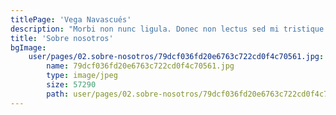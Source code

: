 ```yaml
---
titlePage: 'Vega Navascués'
description: "Morbi non nunc ligula. Donec non lectus sed mi tristique sagittis. Etiam sagittis sollicitudin eros at tempus. Maecenas tincidunt mi ac libero ullamcorper mattis. Proin eget diam at ipsum euismod cursus et at lectus. Nulla risus velit, pretium ut mauris id, suscipit tincidunt ante. Morbi vel pulvinar diam. Donec sagittis adipiscing ipsum et suscipit. Integer velit purus, laoreet sit amet urna ac, porta faucibus justo. Nulla commodo et nulla tincidunt tristique. Cras sit amet tortor accumsan, commodo metus ut, mattis magna.\r\n\r\nProin eget nulla ut lectus placerat pulvinar nec quis leo. Phasellus bibendum purus quam, nec aliquam augue tempus vel. Cum sociis natoque penatibus et magnis dis parturient montes, nascetur ridiculus mus. Nam ultrices nec urna ac consectetur. Maecenas aliquam egestas massa, non volutpat nunc eleifend at. Vestibulum elementum cursus enim, eu dictum sem consequat ut. Duis consectetur, felis sed congue viverra, neque lorem iaculis urna, suscipit mattis turpis orci at ligula. Donec mauris mi, molestie ut diam eget, eleifend ultrices tortor."
title: 'Sobre nosotros'
bgImage:
    user/pages/02.sobre-nosotros/79dcf036fd20e6763c722cd0f4c70561.jpg:
        name: 79dcf036fd20e6763c722cd0f4c70561.jpg
        type: image/jpeg
        size: 57290
        path: user/pages/02.sobre-nosotros/79dcf036fd20e6763c722cd0f4c70561.jpg
---
```


